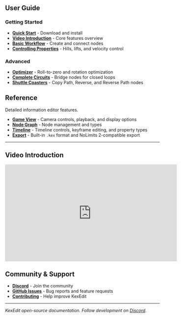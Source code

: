 ## User Guide

### Getting Started

-   **[Quick Start](getting-started.md)** - Download and install
-   **[Video Introduction](#video-introduction)** - Core features overview
-   **[Basic Workflow](user-guide/basic-workflow.md)** - Create and connect nodes
-   **[Controlling Properties](user-guide/controlling-properties.md)** - Hills, lifts, and velocity control

### Advanced

-   **[Optimizer](user-guide/optimizer.md)** - Roll-to-zero and rotation optimization
-   **[Complete Circuits](user-guide/complete-circuits.md)** - Bridge nodes for closed loops
-   **[Shuttle Coasters](user-guide/shuttle-coasters.md)** - Copy Path, Reverse, and Reverse Path nodes

## Reference

Detailed information editor features.

-   **[Game View](reference/game-view.md)** - Camera controls, playback, and display options
-   **[Node Graph](reference/node-graph.md)** - Node management and types
-   **[Timeline](reference/timeline.md)** - Timeline controls, keyframe editing, and property types
-   **[Export](reference/export.md)** - Built-in `.kex` format and NoLimits 2-compatible export

---

## Video Introduction

<iframe width="560" height="315" src="https://www.youtube.com/embed/RRIkHtnoP18" title="KexEdit Introduction" frameborder="0" allow="accelerometer; autoplay; clipboard-write; encrypted-media; gyroscope; picture-in-picture; web-share" allowfullscreen></iframe>

## Community & Support

-   **[Discord](https://discord.gg/eEY75Nqk3C)** - Join the community
-   **[GitHub Issues](https://github.com/IndividualKex/KexEdit/issues)** - Bug reports and feature requests
-   **[Contributing](../CONTRIBUTING.md)** - Help improve KexEdit

---

_KexEdit open-source documentation. Follow development on [Discord](https://discord.gg/eEY75Nqk3C)._
